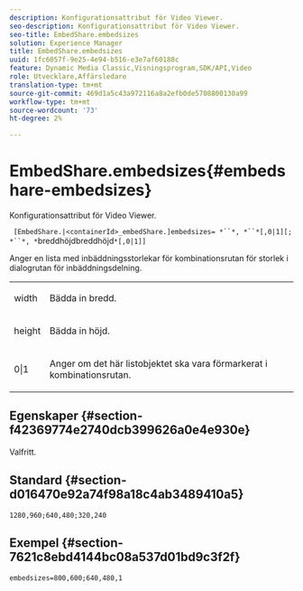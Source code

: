 ```yaml
---
description: Konfigurationsattribut för Video Viewer.
seo-description: Konfigurationsattribut för Video Viewer.
seo-title: EmbedShare.embedsizes
solution: Experience Manager
title: EmbedShare.embedsizes
uuid: 1fc6057f-9e25-4e94-b516-e3e7af60188c
feature: Dynamic Media Classic,Visningsprogram,SDK/API,Video
role: Utvecklare,Affärsledare
translation-type: tm+mt
source-git-commit: 469d1a5c43a972116a8a2efb0de5708800130a99
workflow-type: tm+mt
source-wordcount: '73'
ht-degree: 2%

---
```



# EmbedShare.embedsizes{#embedshare-embedsizes}

Konfigurationsattribut för Video Viewer.

` [EmbedShare.|<containerId>_embedShare.]embedsizes= *``*, *``*[,0|1][; *``*, *`breddhöjdbreddhöjd`*[,0|1]]`

Anger en lista med inbäddningsstorlekar för kombinationsrutan för storlek i dialogrutan för inbäddningsdelning.

<table id="table_C616483932C2482CA9794DDD7313FD7C"> 
 <tbody> 
  <tr> 
   <td colname="col1"> <p> <span class="codeph"> <span class="varname"> width  </span> </span> </p> </td> 
   <td colname="col2"> <p> Bädda in bredd. </p> </td> 
  </tr> 
  <tr> 
   <td colname="col1"> <p> <span class="codeph"> <span class="varname"> height  </span> </span> </p> </td> 
   <td colname="col2"> <p>Bädda in höjd. </p> </td> 
  </tr> 
  <tr> 
   <td colname="col1"> <p> <span class="codeph"> 0|1  </span> </p> </td> 
   <td colname="col2"> <p> Anger om det här listobjektet ska vara förmarkerat i kombinationsrutan. </p> </td> 
  </tr> 
 </tbody> 
</table>

## Egenskaper {#section-f42369774e2740dcb399626a0e4e930e}

Valfritt.

## Standard {#section-d016470e92a74f98a18c4ab3489410a5}

`1280,960;640,480;320,240`

## Exempel {#section-7621c8ebd4144bc08a537d01bd9c3f2f}

```
embedsizes=800,600;640,480,1
```

